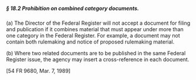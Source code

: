##### § 18.2 Prohibition on combined category documents. #####

(a) The Director of the Federal Register will not accept a document for filing and publication if it combines material that must appear under more than one category in the Federal Register. For example, a document may not contain both rulemaking and notice of proposed rulemaking material.

(b) Where two related documents are to be published in the same Federal Register issue, the agency may insert a cross-reference in each document.

[54 FR 9680, Mar. 7, 1989]